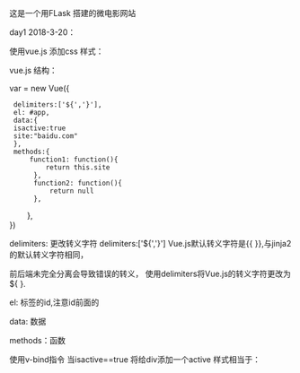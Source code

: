 这是一个用FLask 搭建的微电影网站

day1 2018-3-20：


使用vue.js 添加css 样式：


vue.js 结构：


 var = new Vue({
 
     delimiters:['${','}'],
     el: #app,
     data:{
     isactive:true
     site:"baidu.com"
     },
     methods:{
         function1: function(){
             return this.site
          },
          function2: function(){
              return null     
          },
         },       
 })
 
 
 delimiters: 更改转义字符 delimiters:['${','}'] Vue.js默认转义字符是{{ }},与jinja2的默认转义字符相同，
 
 前后端未完全分离会导致错误的转义， 使用delimiters将Vue.js的转义字符更改为 ${ }.
 
 el: 标签的id,注意id前面的
 
 data: 数据
 
 methods：函数
 
<div id='app' class="list-group-item" v-bind:class="{active:isactive}"> </div>

使用v-bind指令 当isactive==true 将给div添加一个active 样式相当于：

<div id='app' class="list-group-item active"> </div>
